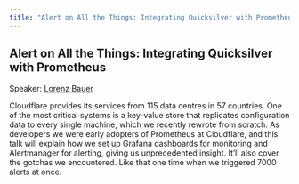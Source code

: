```yaml
---
title: "Alert on All the Things: Integrating Quicksilver with Prometheus"
---
```


## Alert on All the Things: Integrating Quicksilver with Prometheus

Speaker: [Lorenz Bauer](/2017-munich/speakers/lorenz-bauer/)

Cloudflare provides its services from 115 data centres in 57 countries. One of the most critical systems is a key-value store that replicates configuration data to every single machine, which we recently rewrote from scratch. As developers we were early adopters of Prometheus at Cloudflare, and this talk will explain how we set up Grafana dashboards for monitoring and Alertmanager for alerting, giving us unprecedented insight. It’ll also cover the gotchas we encountered. Like that one time when we triggered 7000 alerts at once.
